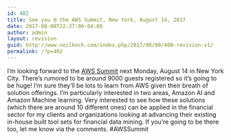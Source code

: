 ```yaml
---
id: 402
title: See you @ the AWS Summit, New York, August 14, 2017
date: 2017-08-08T22:37:06-04:00
author: admin
layout: revision
guid: http://www.neilkoch.com/index.php/2017/08/08/400-revision-v1/
permalink: /?p=402
---
```

I&#8217;m looking forward to the [AWS Summit](https://aws.amazon.com/summits/new-york/) next Monday, August 14 in New York City. There&#8217;s rumored to be around 9000 guests registered so it&#8217;s going to be huge! I&#8217;m sure they&#8217;ll be lots to learn from AWS given their breath of solution offerings. I&#8217;m particularly interested in two areas, Amazon AI and Amazon Machine learning. Very interested to see how these solutions (which there are around 10 different ones) can be applied in the financial sector for my clients and organizations looking at advancing their existing in-house built tool sets for financial data mining. If you&#8217;re going to be there too, let me know via the comments. #AWSSummit

&nbsp;

&nbsp;